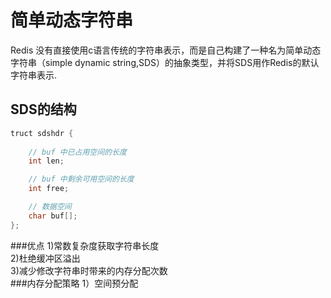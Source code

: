 简单动态字符串
================
Redis 没有直接使用c语言传统的字符串表示，而是自己构建了一种名为简单动态字符串（simple dynamic string,SDS）的抽象类型，并将SDS用作Redis的默认字符串表示.

## SDS的结构
```c
truct sdshdr {
    
    // buf 中已占用空间的长度
    int len;

    // buf 中剩余可用空间的长度
    int free;

    // 数据空间
    char buf[];
};
```

###优点
1)常数复杂度获取字符串长度<br>
2)杜绝缓冲区溢出<br>
3)减少修改字符串时带来的内存分配次数<br>
###内存分配策略
1）空间预分配<br>

